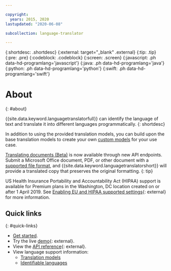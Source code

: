 ```yaml
---

copyright:
  years: 2015, 2020
lastupdated: "2020-06-08"

subcollection: language-translator

---
```


{:shortdesc: .shortdesc}
{:external: target="_blank" .external}
{:tip: .tip}
{:pre: .pre}
{:codeblock: .codeblock}
{:screen: .screen}
{:javascript: .ph data-hd-programlang='javascript'}
{:java: .ph data-hd-programlang='java'}
{:python: .ph data-hd-programlang='python'}
{:swift: .ph data-hd-programlang='swift'}

# About
{: #about}

{{site.data.keyword.languagetranslatorfull}} can identify the language of text and translate it into different languages programmatically.
{: shortdesc}

In addition to using the provided translation models, you can build upon the base translation models to create your own [custom models](/docs/language-translator?topic=language-translator-customizing) for your use case.

[Translating documents (Beta)](/docs/language-translator?topic=language-translator-document-translator-tutorial) is now available through new API endpoints. Submit a Microsoft Office document, PDF, or other document with a [supported file format](/docs/language-translator?topic=language-translator-document-translator-tutorial#supported-file-formats), and {{site.data.keyword.languagetranslatorshort}} will provide a translated copy that preserves the original formatting.
{: tip}

US Health Insurance Portability and Accountability Act (HIPAA) support is available for Premium plans in the Washington, DC location created on or after 1 April 2019. See [Enabling EU and HIPAA supported settings](/docs/account?topic=account-eu-hipaa-supported#eu-hipaa-supported){: external} for more information.

## Quick links
{: #quick-links}

- [Get started](/docs/language-translator?topic=language-translator-gettingstarted).
- Try the live [demo](https://www.ibm.com/demos/live/watson-language-translator){: external}.
- View the [API reference](https://{DomainName}/apidocs/language-translator){: external}.
- View language support information:
    - [Translation models](/docs/language-translator?topic=language-translator-translation-models)
    - [Identifiable languages](/docs/language-translator?topic=language-translator-identifiable-languages)
